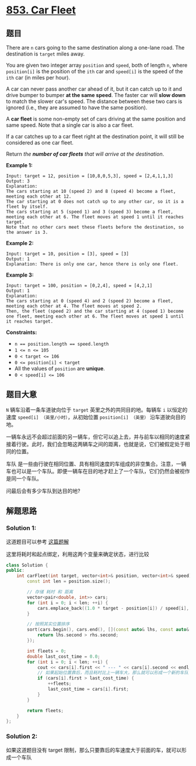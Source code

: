 # [853. Car Fleet](https://leetcode.com/problems/car-fleet/)

## 题目

There are `n` cars going to the same destination along a one-lane road. The destination is `target` miles away.

You are given two integer array `position` and `speed`, both of length `n`, where `position[i]` is the position of the `ith` car and `speed[i]` is the speed of the `ith` car (in miles per hour).

A car can never pass another car ahead of it, but it can catch up to it and drive bumper to bumper **at the same speed**. The faster car will **slow down** to match the slower car's speed. The distance between these two cars is ignored (i.e., they are assumed to have the same position).

A **car fleet** is some non-empty set of cars driving at the same position and same speed. Note that a single car is also a car fleet.

If a car catches up to a car fleet right at the destination point, it will still be considered as one car fleet.

Return *the **number of car fleets** that will arrive at the destination*.

 

**Example 1:**

```
Input: target = 12, position = [10,8,0,5,3], speed = [2,4,1,1,3]
Output: 3
Explanation:
The cars starting at 10 (speed 2) and 8 (speed 4) become a fleet, meeting each other at 12.
The car starting at 0 does not catch up to any other car, so it is a fleet by itself.
The cars starting at 5 (speed 1) and 3 (speed 3) become a fleet, meeting each other at 6. The fleet moves at speed 1 until it reaches target.
Note that no other cars meet these fleets before the destination, so the answer is 3.
```

**Example 2:**

```
Input: target = 10, position = [3], speed = [3]
Output: 1
Explanation: There is only one car, hence there is only one fleet.
```

**Example 3:**

```
Input: target = 100, position = [0,2,4], speed = [4,2,1]
Output: 1
Explanation:
The cars starting at 0 (speed 4) and 2 (speed 2) become a fleet, meeting each other at 4. The fleet moves at speed 2.
Then, the fleet (speed 2) and the car starting at 4 (speed 1) become one fleet, meeting each other at 6. The fleet moves at speed 1 until it reaches target.
```

 

**Constraints:**

- `n == position.length == speed.length`
- `1 <= n <= 105`
- `0 < target <= 106`
- `0 <= position[i] < target`
- All the values of `position` are **unique**.
- `0 < speed[i] <= 106`

## 题目大意

`N`  辆车沿着一条车道驶向位于 `target` 英里之外的共同目的地。每辆车 `i` 以恒定的速度 `speed[i] （英里/小时）`，从初始位置 `position[i] （英里）` 沿车道驶向目的地。

一辆车永远不会超过前面的另一辆车，但它可以追上去，并与前车以相同的速度紧接着行驶。此时，我们会忽略这两辆车之间的距离，也就是说，它们被假定处于相同的位置。

车队 是一些由行驶在相同位置、具有相同速度的车组成的非空集合。注意，一辆车也可以是一个车队。即便一辆车在目的地才赶上了一个车队，它们仍然会被视作是同一个车队。

问最后会有多少车队到达目的地?

## 解题思路


### Solution 1:

这道题目可以参考 [这篇题解](https://books.halfrost.com/leetcode/ChapterFour/0800~0899/0853.Car-Fleet/)

这里将耗时和起点绑定，利用这两个变量来确定状态，进行比较

````c++
class Solution {
public:
    int carFleet(int target, vector<int>& position, vector<int>& speed) {
        const int len = position.size();

        // 存储 耗时 和 距离
        vector<pair<double, int>> cars;
        for (int i = 0; i < len; ++i) {
            cars.emplace_back((1.0 * target - position[i]) / speed[i], position[i]);
        }

        // 按照其实位置排序
        sort(cars.begin(), cars.end(), [](const auto& lhs, const auto& rhs) {
            return lhs.second > rhs.second;
        });

        int fleets = 0;
        double last_cost_time = 0.0;
        for (int i = 0; i < len; ++i) {
            cout << cars[i].first << " --- " << cars[i].second << endl;
            // 如果起始位置靠后，而且耗时比上一辆车大，那么就可以形成一个新的车队
            if (cars[i].first > last_cost_time) {
                ++fleets;
                last_cost_time = cars[i].first;
            }
        }

        return fleets;
    }
};
````

### Solution 2:

如果这道题目没有 target 限制，那么只要靠后的车速度大于前面的车，就可以形成一个车队
